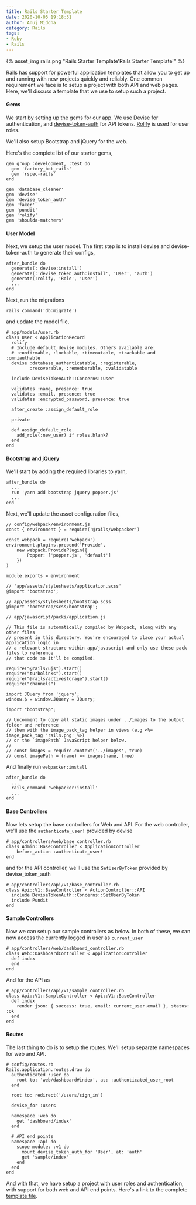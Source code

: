 ```yaml
---
title: Rails Starter Template
date: 2020-10-05 19:18:31
author: Anuj Middha
category: Rails
tags:
- Ruby
- Rails
---
```


{% asset_img rails.png "Rails Starter Template'Rails Starter Template'" %}

Rails has support for powerful application templates that allow you to get up and running with new projects quickly and reliably. One common requirement we face is to setup a project with both API and web pages. Here, we'll discuss a template that we use to setup such a project.

#### Gems
We start by setting up the gems for our app. We use [Devise](https://github.com/heartcombo/devise) for authentication, and [devise-token-auth](https://github.com/lynndylanhurley/devise_token_auth) for API tokens. [Rolify](https://github.com/RolifyCommunity/rolify) is used for user roles.

We'll also setup Bootstrap and jQuery for the web.

Here's the complete list of our starter gems,
```
gem_group :development, :test do
  gem 'factory_bot_rails'
  gem 'rspec-rails'
end

gem 'database_cleaner'
gem 'devise'
gem 'devise_token_auth'
gem 'faker'
gem 'pundit'
gem 'rolify'
gem 'shoulda-matchers'
```

#### User Model
Next, we setup the user model. The first step is to install devise and devise-token-auth to generate their configs,
```
after_bundle do
  generate(:'devise:install')
  generate(:'devise_token_auth:install', 'User', 'auth')
  generate(:rolify, 'Role', 'User')
  ...
end
```

Next, run the migrations
```
rails_command('db:migrate')
```
and update the model file,
```
# app/models/user.rb
class User < ApplicationRecord
  rolify
  # Include default devise modules. Others available are:
  # :confirmable, :lockable, :timeoutable, :trackable and :omniauthable
  devise :database_authenticatable, :registerable,
         :recoverable, :rememberable, :validatable

  include DeviseTokenAuth::Concerns::User

  validates :name, presence: true
  validates :email, presence: true
  validates :encrypted_password, presence: true

  after_create :assign_default_role

  private

  def assign_default_role
    add_role(:new_user) if roles.blank?
  end
end
```

#### Bootstrap and jQuery
We'll start by adding the required libraries to yarn,
```
after_bundle do
  ...
  run 'yarn add bootstrap jquery popper.js'
  ...
end
```

Next, we'll update the asset configuration files,
```
// config/webpack/environment.js
const { environment } = require('@rails/webpacker')

const webpack = require('webpack')
environment.plugins.prepend('Provide',
    new webpack.ProvidePlugin({
        Popper: ['popper.js', 'default']
    })
)

module.exports = environment
```
```
// 'app/assets/stylesheets/application.scss'
@import 'bootstrap';
```
```
// app/assets/stylesheets/bootstrap.scss
@import 'bootstrap/scss/bootstrap';
```
```
// app/javascript/packs/application.js

// This file is automatically compiled by Webpack, along with any other files
// present in this directory. You're encouraged to place your actual application logic in
// a relevant structure within app/javascript and only use these pack files to reference
// that code so it'll be compiled.

require("@rails/ujs").start()
require("turbolinks").start()
require("@rails/activestorage").start()
require("channels")

import JQuery from 'jquery';
window.$ = window.JQuery = JQuery;

import "bootstrap";

// Uncomment to copy all static images under ../images to the output folder and reference
// them with the image_pack_tag helper in views (e.g <%= image_pack_tag 'rails.png' %>)
// or the `imagePath` JavaScript helper below.
//
// const images = require.context('../images', true)
// const imagePath = (name) => images(name, true)
```
And finally run `webpacker:install`
```
after_bundle do
  ...
  rails_command 'webpacker:install'
  ...
end
```

#### Base Controllers
Now lets setup the base controllers for Web and API. For the web controller, we'll use the `authenticate_user!` provided by devise
```
# app/controllers/web/base_controller.rb
class Admin::BaseController < ApplicationController
    before_action :authenticate_user!
end
```
and for the API controller, we'll use the `SetUserByToken` provided by devise_token_auth
```
# app/controllers/api/v1/base_controller.rb
class Api::V1::BaseController < ActionController::API
  include DeviseTokenAuth::Concerns::SetUserByToken
  include Pundit
end
```

#### Sample Controllers
Now we can setup our sample controllers as below. In both of these, we can now access the currently logged in user as `current_user`
```
# app/controllers/web/dashboard_controller.rb
class Web::DashboardController < ApplicationController
  def index
  end
end

```
And for the API as
```
# app/controllers/api/v1/sample_controller.rb
class Api::V1::SampleController < Api::V1::BaseController
  def index
    render json: { success: true, email: current_user.email }, status: :ok
  end
end
```

#### Routes
The last thing to do is to setup the routes. We'll setup separate namespaces for web and API.
```
# config/routes.rb
Rails.application.routes.draw do
  authenticated :user do
    root to: 'web/dashboard#index', as: :authenticated_user_root
  end

  root to: redirect('/users/sign_in')

  devise_for :users

  namespace :web do
    get 'dashboard/index'
  end

  # API end points
  namespace :api do
    scope module: :v1 do
      mount_devise_token_auth_for 'User', at: 'auth'
      get 'sample/index'
    end
  end
end
```

And with that, we have setup a project with user roles and authentication, with support for both web and API end points. Here's a link to the complete [template file](https://gist.github.com/anujmiddha/d8d987b37466961fab1505de0029eaf6).

